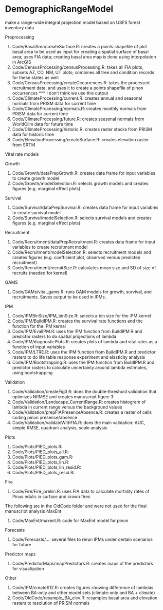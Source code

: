 # DemographicRangeModel
make a range-wide integral projection model based on USFS forest inventory data

Preprocessing
1)	Code/BasalArea/createSurface.R: creates a points shapefile of plot basal area to be used as input for creating a spatial surface of basal area; uses FIA data; creating basal area map is done using interpolation in ArcGIS
2)	Code/CensusProcessing/censusProcessing.R: takes all FIA plots, subsets AZ, CO, NM, UT plots; combines all tree and condition records for these states as well
3)	Code/CensusProcessing/createOccurrences.R: takes the processed recruitment data, and uses it to create a points shapefile of pinon occurrences   *** I don’t think we use this output
4)	Code/ClimateProcessing/current.R: creates annual and seasonal normals from PRISM data for current time
5)	Code/ClimateProcessing/normals.R: creates monthly normals from PRISM data for current time
6)	Code/ClimateProcessing/future.R: creates seasonal normals from WorldClim data for future time
7)	Code/ClimateProcessing/historic.R: creates raster stacks from PRISM data for historic time
8)	Code/ElevationProcessing/createSurface.R: creates elevation raster from SRTM

Vital rate models

Growth
1)	Code/Growth/dataPrepGrowth.R: creates data frame for input variables to create growth model
2)	Code/Growth/modelSelection.R: selects growth models and creates figures (e.g. marginal effect plots)

Survival
1)	Code/Survival/dataPrepSurvival.R: creates data frame for input variables to create survival model
2)	Code/Survival/modelSelection.R: selects survival models and creates figures (e.g. marginal effect plots)

Recruitment
1)	Code/Recruitment/dataPrepRecruitment.R: creates data frame for input variables to create recruitment model
2)	Code/Recruitment/modelSelection.R: selects recruitment models and creates figures (e.g. coefficient plot, observed versus predicted recruitment)
3)	Code/Recruitment/recruitSize.R: calculates mean size and SD of size of recruits (needed for kernel)

GAMS
1)	Code/GAMs/vital_gams.R: runs GAM models for growth, survival, and recruitments. Saves output to be used in IPMs.

IPM
1)	Code/IPMBinSize/IPM_binSize.R: selects a bin size for the IPM kernel
2)	Code/IPM/BuildIPM.R: creates the survival rate functions and the function for the IPM kernal
3)	Code/IPM/EvalIPM.R: uses the IPM function from BuildIPM.R and predictor rasters to do spatial projections of lambda
4)	Code/IPM/diagnosticPlots.R: creates plots of lambda and vital rates as a function of input variables
5)	Code/IPM/LTRE.R: uses the IPM function from BuildIPM.R and predictor rasters to do life table response experiment and elasticity analysis
6)	Code/IPM/Bootstrapping.R: uses the IPM function from BuildIPM.R and predictor rasters to calculate uncertainty around lambda estimates, using bootstrapping

Validation
1)	Code/Validation/createFig3.R: does the double-threshold validation that optimizes NRMSE and creates manuscript figure 3
2)	Code/Validation/Landscape_CurrentRange.R: creates histogram of lambda in current range versus the background values
3)	Code/Validation/prepFIAPresenceAbsence.R: creates a raster of cells coding pinon presence/absence
4)	Code/Validation/validateWithFIA.R: does the main validation: AUC, simple RMSE, quadrant analysis, scale analysis

Plots
1) Code/Plots/PIED_plots.R:
2) Code/Plots/PIED_plots_all.R:
3) Code/Plots/PIED_plots_gam.R:
4) Code/Plots/PIED_plots_lin.R:
5) Code/Plots/PIED_plots_lin_resid.R:
6) Code/Plots/PIED_plots_resid.R:

Fire
1) Code/Fire/Fire_prelim.R: uses FIA data to calculate mortality rates of Pinus edulis in surface and crown fires

The following are in the OldCode folder and were not used for the final manuscript analysis
MaxEnt
1)	Code/MaxEnt/maxent.R: code for MaxEnt model for pinon

Forecasts
1)	Code/Forecasts/…: several files to rerun IPMs under certain scenarios for future

Predictor maps
1)	Code/PredictorMaps/mapPredictors.R: creates maps of the predictors for visualization

Other
1)	Code/IPM/createS12.R: creates figures showing difference of lambdas between BA-only and other model sets (climate-only and BA + climate)
2)	Code/OldCode/resample_BA_elev.R: resamples basal area and elevation rasters to resolution of PRISM normals


